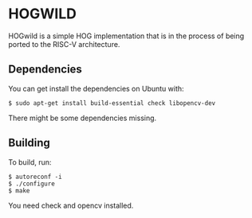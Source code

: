 HOGWILD
=======

HOGwild is a simple HOG implementation that is in the process of being ported to
the RISC-V architecture.

Dependencies
------------

You can get install the dependencies on Ubuntu with:

    $ sudo apt-get install build-essential check libopencv-dev 
    
There might be some dependencies missing.

Building
--------

To build, run:
    
    $ autoreconf -i
    $ ./configure
    $ make
    
You need check and opencv installed. 
